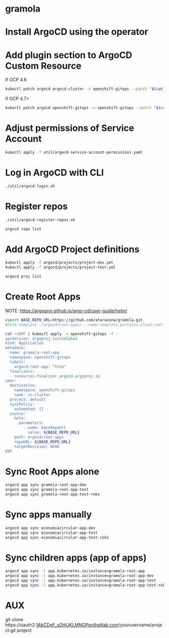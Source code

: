 # gramola

# Install ArgoCD using the operator

# Add plugin section to ArgoCD Custom Resource

If OCP 4.6

```sh
kubectl patch argocd argocd-cluster -n openshift-gitops --patch "$(cat ./argocd/plugins/argocd-kustomized-helm-plugin.yaml)" --type=merge
```

If OCP 4.7+ 

```sh
kubectl patch argocd openshift-gitops -n openshift-gitops --patch "$(cat ./argocd/plugins/argocd-kustomized-helm-plugin.yaml)" --type=merge
```


# Adjust permissions of Service Account

```sh
kubectl apply -f util/argocd-service-account-permissions.yaml
```

# Log in ArgoCD with CLI

```sh
./util/argocd-login.sh
```

# Register repos

```sh
./util/argocd-register-repos.sh

argocd repo list
```

# Add ArgoCD Project definitions

```sh
kubectl apply -f argocd/projects/project-dev.yml
kubectl apply -f argocd/projects/project-test.yml

argocd proj list
```

# Create Root Apps

NOTE: https://argoproj.github.io/argo-cd/user-guide/helm/

```sh
export BASE_REPO_URL=https://github.com/atarazana/gramola.git
#helm template ./argocd/root-apps/ --name-template portales-cloud-root-apps --set baseRepoUrl=${BASE_REPO_URL} | kubectl apply -f -

cat <<EOF | kubectl apply -n openshift-gitops -f -
apiVersion: argoproj.io/v1alpha1
kind: Application
metadata:
  name: gramola-root-app
  namespace: openshift-gitops
  labels:
    argocd-root-app: "true"
  finalizers:
  - resources-finalizer.argocd.argoproj.io
spec:
  destination:
    namespace: openshift-gitops
    name: in-cluster
  project: default
  syncPolicy:
    automated: {}
  source:
    helm:
      parameters:
        - name: baseRepoUrl
          value: ${BASE_REPO_URL}
    path: argocd/root-apps
    repoURL: ${BASE_REPO_URL}
    targetRevision: HEAD
EOF

```

# Sync Root Apps alone

```sh
argocd app sync gramola-root-app-dev
argocd app sync gramola-root-app-test
argocd app sync gramola-root-app-test-roks
```

# Sync apps manually

```sh
argocd app sync economiacircular-app-dev
argocd app sync economiacircular-app-test
argocd app sync economiacircular-app-test-roks
```

# Sync children apps (app of apps)

```sh
argocd app sync -l app.kubernetes.io/instance=gramola-root-app
argocd app sync -l app.kubernetes.io/instance=gramola-root-app-dev
argocd app sync -l app.kubernetes.io/instance=gramola-root-app-test
argocd app sync -l app.kubernetes.io/instance=gramola-root-app-test-roks
```

# AUX
git clone https://oauth2:1AbCDeF_g2HIJKLMNOPqr@gitlab.com/yourusername/project.git project